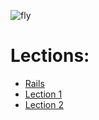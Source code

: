![fly](https://pp.userapi.com/c837630/v837630472/3207b/RYFowoKnEW4.jpg)

# Lections:
* [Rails]('https://github.com/sorefull/lections/rails.md')
* [Lection 1]('https://github.com/sorefull/lections/lection_1.md')
* [Lection 2]('https://github.com/sorefull/lections/lection_2.md')
